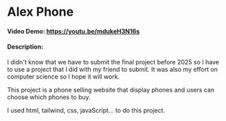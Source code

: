 # Alex Phone
#### Video Demo:  <https://youtu.be/mdukeH3N16s>
#### Description:
I didn't know that we have to submit the final project before 2025 so I have to use a project that I did with my friend to submit. It was also my effort on computer science so I hope it will work.

This project is a phone selling website that display phones and users can choose which phones to buy. 

I used html, tailwind, css, javaScript... to do this project.